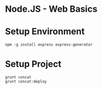 
# Node.JS - Web Basics

# Setup Environment
```
npm -g install express express-generator

```


# Setup Project

```
grunt concat
grunt concat:deploy
```
